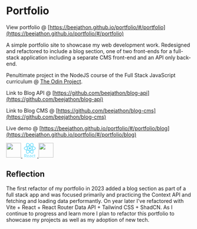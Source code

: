 # Portfolio

View portfolio @ [https://beejathon.github.io/portfolio/#/portfolio](https://beejathon.github.io/portfolio/#/portfolio)

A simple portfolio site to showcase my web development work. Redesigned and refactored to include a blog section, one of two front-ends for a full-stack application including a separate CMS front-end and an API only back-end.

Penultimate project in the NodeJS course of the Full Stack JavaScript curriculum @ [The Odin Project](https://www.theodinproject.com/lessons/nodejs-blog-api).

Link to Blog API @ [https://github.com/beejathon/blog-api](https://github.com/beejathon/blog-api)

Link to Blog CMS @ [https://github.com/beejathon/blog-cms](https://github.com/beejathon/blog-cms)

Live demo @ [https://beejathon.github.io/portfolio/#/portfolio/blog](https://beejathon.github.io/portfolio/#/portfolio/blog)

<p align="left"> 
<a href="https://vitejs.dev/" target="_blank"> <img src="https://cdn.jsdelivr.net/gh/devicons/devicon@latest/icons/vitejs/vitejs-original.svg" width="40" height="40"/> </a>
<a href="https://reactjs.org/" target="_blank"> <img src="https://raw.githubusercontent.com/devicons/devicon/master/icons/react/react-original-wordmark.svg" alt="react" width="40" height="40"/> </a>
<a href="https://tailwindcss.com/" target="_blank"> 
            <img src="https://cdn.jsdelivr.net/gh/devicons/devicon@latest/icons/tailwindcss/tailwindcss-original.svg"width="40" height="40" />
           </a>
</p>

## Reflection

The first refactor of my portfolio in 2023 added a blog section as part of a full stack app and was focused primarily and practicing the Context API and fetching and loading data performantly. On year later I've refactored with Vite + React + React Router Data API + Tailwind CSS + ShadCN. As I continue to progress and learn more I plan to refactor this portfolio to showcase my projects as well as my adoption of new tech.
